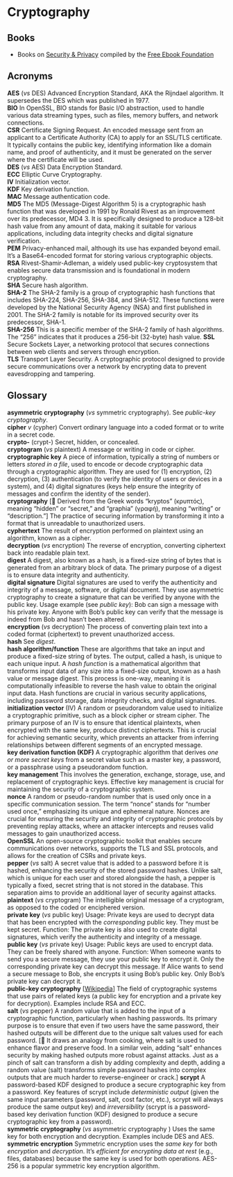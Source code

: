 # Cryptography

## Books

- Books on [Security & Privacy](https://github.com/EbookFoundation/free-programming-books/blob/main/books/free-programming-books-subjects.md#security--privacy) compiled by the [Free Ebook Foundation](https://github.com/EbookFoundation)

## Acronyms

__AES__ (_vs_ DES) Advanced Encryption Standard, AKA the Rijndael algorithm. It supersedes the DES which was published in 1977.  
__BIO__ In OpenSSL, BIO stands for Basic I/O abstraction, used to handle various data streaming types, such as files, memory buffers, and network connections.  
__CSR__ Certificate Signing Request. An encoded message sent from an applicant to a Certificate Authority (CA) to apply for an SSL/TLS certificate. It typically contains the public key, identifying information like a domain name, and proof of authenticity, and it must be generated on the server where the certificate will be used.  
__DES__ (_vs_ AES) Data Encryption Standard.  
__ECC__ Elliptic Curve Cryptography.  
__IV__ Initialization vector.  
__KDF__ Key derivation function.  
__MAC__ Message authentication code.  
__MD5__ The MD5 (Message-Digest Algorithm 5) is a cryptographic hash function that was developed in 1991 by Ronald Rivest as an improvement over its predecessor, MD4 3. It is specifically designed to produce a 128-bit hash value from any amount of data, making it suitable for various applications, including data integrity checks and digital signature verification.  
__PEM__ Privacy-enhanced mail, although its use has expanded beyond email. It’s a Base64-encoded format for storing various cryptographic objects.  
__RSA__ Rivest-Shamir-Adleman, a widely used public-key cryptosystem that enables secure data transmission and is foundational in modern cryptography.  
__SHA__ Secure hash algorithm.  
__SHA-2__ The SHA-2 family is a group of cryptographic hash functions that includes SHA-224, SHA-256, SHA-384, and SHA-512. These functions were developed by the National Security Agency (NSA) and first published in 2001. The SHA-2 family is notable for its improved security over its predecessor, SHA-1.  
__SHA-256__ This is a specific member of the SHA-2 family of hash algorithms. The “256” indicates that it produces a 256-bit (32-byte) hash value.
__SSL__ Secure Sockets Layer, a networking protocol that secures connections between web clients and servers through encryption.  
__TLS__ Transport Layer Security. A cryptographic protocol designed to provide secure communications over a network by encrypting data to prevent eavesdropping and tampering.  

## Glossary

__asymmetric cryptography__ (_vs_ symmetric cryptography). See _public-key cryptography_.  
__cipher__ _v_ (cypher) Convert ordinary language into a coded format or to write in a secret code.   
__crypto-__ (crypt-) Secret, hidden, or concealed.  
__cryptogram__ (_vs_ plaintext) A message or writing in code or cipher.  
__cryptographic key__ A piece of information, typically a string of numbers or letters _stored in a file_, used to encode or decode cryptographic data through a cryptographic algorithm. They are used for (1) encryption, (2) decryption, (3) authentication (to verify the identity of users or devices in a system), and (4) digital signatures (keys help ensure the integrity of messages and confirm the identity of the sender).  
__cryptography__ [:scroll: Derived from the Greek words “kryptos” (κρυπτός), meaning “hidden” or “secret,” and “graphia” (γραφή), meaning “writing” or “description.”] The practice of securing information by transforming it into a format that is unreadable to unauthorized users.  
__cyphertext__ The result of encryption performed on plaintext using an algorithm, known as a cipher.  
__decryption__ (_vs_ encryption) The reverse of encryption, converting ciphertext back into readable plain text.  
__digest__ A digest, also known as a hash, is a fixed-size string of bytes that is generated from an arbitrary block of data. The primary purpose of a digest is to ensure data integrity and authenticity.  
__digital signature__ Digital signatures are used to verify the authenticity and integrity of a message, software, or digital document. They use asymmetric cryptography to create a signature that can be verified by anyone with the public key. Usage example (see _public key_): Bob can sign a message with his private key. Anyone with Bob’s public key can verify that the message is indeed from Bob and hasn’t been altered.  
__encryption__ (_vs_ decryption) The process of converting plain text into a coded format (ciphertext) to prevent unauthorized access.  
__hash__ See _digest_.  
__hash algorithm/function__ These are algorithms that take an input and produce a fixed-size string of bytes. The output, called a hash, is unique to each unique input. A _hash function_ is a mathematical algorithm that transforms input data of any size into a fixed-size output, known as a hash value or message digest. This process is one-way, meaning it is computationally infeasible to reverse the hash value to obtain the original input data. Hash functions are crucial in various security applications, including password storage, data integrity checks, and digital signatures.  
__initialization vector__ (IV) A random or pseudorandom value used to initialize a cryptographic primitive, such as a block cipher or stream cipher. The primary purpose of an IV is to ensure that identical plaintexts, when encrypted with the same key, produce distinct ciphertexts. This is crucial for achieving semantic security, which prevents an attacker from inferring relationships between different segments of an encrypted message.  
__key derivation function (KDF)__ A cryptographic algorithm that derives _one or more secret keys_ from a secret value such as a master key, a password, or a passphrase using a pseudorandom function.  
__key management__ This involves the generation, exchange, storage, use, and replacement of cryptographic keys. Effective key management is crucial for maintaining the security of a cryptographic system.  
__nonce__ A random or pseudo-random number that is used only once in a specific communication session. The term “nonce” stands for “number used once,” emphasizing its unique and ephemeral nature. Nonces are crucial for ensuring the security and integrity of cryptographic protocols by preventing replay attacks, where an attacker intercepts and reuses valid messages to gain unauthorized access.  
__OpenSSL__ An open-source cryptographic toolkit that enables secure communications over networks, supports the TLS and SSL protocols, and allows for the creation of CSRs and private keys.  
__pepper__ (_vs_ salt) A secret value that is added to a password before it is hashed, enhancing the security of the stored password hashes. Unlike salt, which is unique for each user and stored alongside the hash, a pepper is typically a fixed, secret string that is not stored in the database. This separation aims to provide an additional layer of security against attacks.  
__plaintext__ (_vs_ cryptogram) The intelligible original message of a cryptogram, as opposed to the coded or enciphered version.  
__private key__ (_vs_ public key) Usage: Private keys are used to decrypt data that has been encrypted with the _corresponding_ public key. They must be kept secret. Function: The private key is also used to create digital signatures, which verify the authenticity and integrity of a message.  
__public key__ (_vs_ private key) Usage: Public keys are used to encrypt data. They can be freely shared with anyone. Function: When someone wants to send you a secure message, they use your public key to encrypt it. Only the corresponding private key can decrypt this message. If Alice wants to send a secure message to Bob, she encrypts it using Bob’s public key. Only Bob’s private key can decrypt it.  
__public-key cryptography__ [[Wikipedia](https://en.wikipedia.org/wiki/Public-key_cryptography)] The field of cryptographic systems that use pairs of related keys (a public key for encryption and a private key for decryption). Examples include RSA and ECC.  
__salt__ (_vs_ pepper) A random value that is added to the input of a cryptographic function, particularly when hashing passwords. Its primary purpose is to ensure that even if two users have the same password, their hashed outputs will be different due to the unique salt values used for each password. [:scroll: It draws an analogy from cooking, where salt is used to enhance flavor and preserve food. In a similar vein, adding “salt” enhances security by making hashed outputs more robust against attacks. Just as a pinch of salt can transform a dish by adding complexity and depth, adding a random value (salt) transforms simple password hashes into complex outputs that are much harder to reverse-engineer or crack.]
__scrypt__ A password-based KDF designed to produce a secure cryptographic key from a password. Key features of scrypt include _deterministic output_ (given the same input parameters (password, salt, cost factor, etc.), scrypt will always produce the same output key) and _irreversibility_ (scrypt is a password-based key derivation function (KDF) designed to produce a secure cryptographic key from a password).  
__symmetric cryptography__ (_vs_ asymmetric cryptography ) Uses the same key for both encryption and decryption. Examples include DES and AES.  
__symmetric encryption__ Symmetric encryption uses the _same key_ for both _encryption_ and _decryption_. It’s _efficient for encrypting data at rest_ (e.g., files, databases) because the same key is used for both operations. AES-256 is a popular symmetric key encryption algorithm.  
